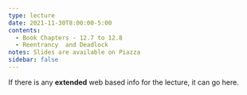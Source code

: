 ```yaml
---
type: lecture
date: 2021-11-30T8:00:00-5:00
contents:
  - Book Chapters - 12.7 to 12.8
  - Reentrancy	and	Deadlock
notes: Slides are available on Piazza 
sidebar: false
---
```


If there is any **extended** web based info for the lecture, it can go here.